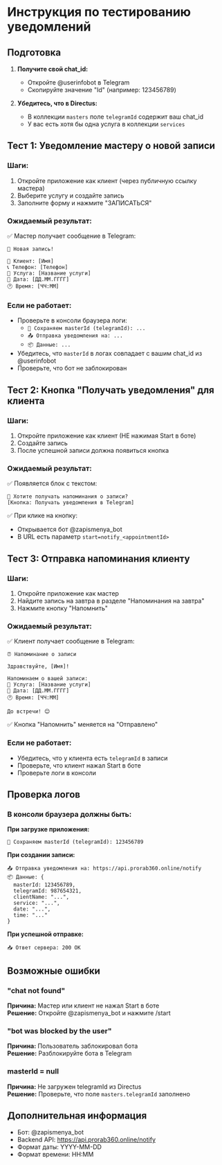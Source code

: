 # Инструкция по тестированию уведомлений

## Подготовка

1. **Получите свой chat_id:**
   - Откройте @userinfobot в Telegram
   - Скопируйте значение "Id" (например: 123456789)

2. **Убедитесь, что в Directus:**
   - В коллекции `masters` поле `telegramId` содержит ваш chat_id
   - У вас есть хотя бы одна услуга в коллекции `services`

## Тест 1: Уведомление мастеру о новой записи

### Шаги:
1. Откройте приложение как клиент (через публичную ссылку мастера)
2. Выберите услугу и создайте запись
3. Заполните форму и нажмите "ЗАПИСАТЬСЯ"

### Ожидаемый результат:
✅ Мастер получает сообщение в Telegram:
```
🎉 Новая запись!

👤 Клиент: [Имя]
📞 Телефон: [Телефон]
💼 Услуга: [Название услуги]
📅 Дата: [ДД.ММ.ГГГГ]
🕐 Время: [ЧЧ:ММ]
```

### Если не работает:
- Проверьте в консоли браузера логи:
  - `💾 Сохраняем masterId (telegramId): ...`
  - `📤 Отправка уведомления на: ...`
  - `📦 Данные: ...`
- Убедитесь, что `masterId` в логах совпадает с вашим chat_id из @userinfobot
- Проверьте, что бот не заблокирован

## Тест 2: Кнопка "Получать уведомления" для клиента

### Шаги:
1. Откройте приложение как клиент (НЕ нажимая Start в боте)
2. Создайте запись
3. После успешной записи должна появиться кнопка

### Ожидаемый результат:
✅ Появляется блок с текстом:
```
💬 Хотите получать напоминания о записи?
[Кнопка: Получать уведомления в Telegram]
```

✅ При клике на кнопку:
- Открывается бот @zapismenya_bot
- В URL есть параметр `start=notify_<appointmentId>`

## Тест 3: Отправка напоминания клиенту

### Шаги:
1. Откройте приложение как мастер
2. Найдите запись на завтра в разделе "Напоминания на завтра"
3. Нажмите кнопку "Напомнить"

### Ожидаемый результат:
✅ Клиент получает сообщение в Telegram:
```
⏰ Напоминание о записи

Здравствуйте, [Имя]!

Напоминаем о вашей записи:
💼 Услуга: [Название услуги]
📅 Дата: [ДД.ММ.ГГГГ]
🕐 Время: [ЧЧ:ММ]

До встречи! 😊
```

✅ Кнопка "Напомнить" меняется на "Отправлено"

### Если не работает:
- Убедитесь, что у клиента есть `telegramId` в записи
- Проверьте, что клиент нажал Start в боте
- Проверьте логи в консоли

## Проверка логов

### В консоли браузера должны быть:

**При загрузке приложения:**
```
💾 Сохраняем masterId (telegramId): 123456789
```

**При создании записи:**
```
📤 Отправка уведомления на: https://api.prorab360.online/notify
📦 Данные: {
  masterId: 123456789,
  telegramId: 987654321,
  clientName: "...",
  service: "...",
  date: "...",
  time: "..."
}
```

**При успешной отправке:**
```
📥 Ответ сервера: 200 OK
```

## Возможные ошибки

### "chat not found"
**Причина:** Мастер или клиент не нажал Start в боте  
**Решение:** Откройте @zapismenya_bot и нажмите /start

### "bot was blocked by the user"
**Причина:** Пользователь заблокировал бота  
**Решение:** Разблокируйте бота в Telegram

### masterId = null
**Причина:** Не загружен telegramId из Directus  
**Решение:** Проверьте, что поле `masters.telegramId` заполнено

## Дополнительная информация

- Бот: @zapismenya_bot
- Backend API: https://api.prorab360.online/notify
- Формат даты: YYYY-MM-DD
- Формат времени: HH:MM
